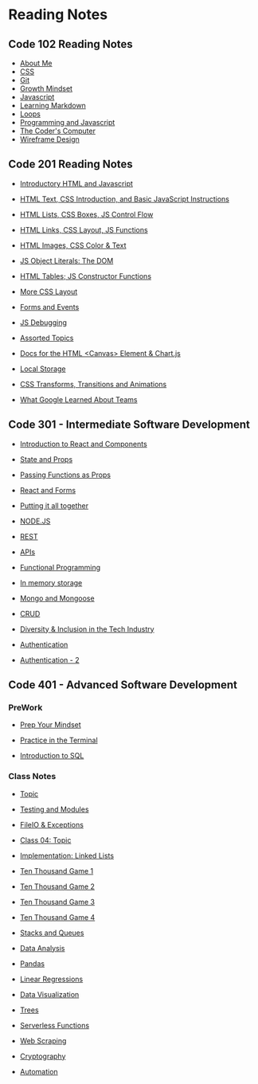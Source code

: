 # Reading Notes


## Code 102 Reading Notes
* [About Me](https://nicholas-mercado.github.io/reading-notes/c102/home.html)<br>
* [CSS](https://nicholas-mercado.github.io/reading-notes/c102/css.html)<br>
* [Git](https://nicholas-mercado.github.io/reading-notes/c102/git.html)<br>
* [Growth Mindset](https://nicholas-mercado.github.io/reading-notes/c102/growth_mindset.html)<br>
* [Javascript](https://nicholas-mercado.github.io/reading-notes/c102/javascript.html)<br>
* [Learning Markdown](https://nicholas-mercado.github.io/reading-notes/c102/Learning-Markdown.html)<br>
* [Loops](https://nicholas-mercado.github.io/reading-notes/c102/loops.html)<br>
* [Programming and Javascript](https://nicholas-mercado.github.io/reading-notes/c102/prog_js.html)<br>
* [The Coder's Computer](https://nicholas-mercado.github.io/reading-notes/c102/The-Coders-Computer.html)<br>
* [Wireframe Design](https://nicholas-mercado.github.io/reading-notes/c102/wireframe_design.html)<br>

## Code 201 Reading Notes

* [Introductory HTML and Javascript](https://nicholas-mercado.github.io/reading-notes/c201/class-01.html)

* [HTML Text, CSS Introduction, and Basic JavaScript Instructions](https://nicholas-mercado.github.io/reading-notes/c201/class-02.html)

* [HTML Lists, CSS Boxes, JS Control Flow](https://nicholas-mercado.github.io/reading-notes/c201/class-03.html)

* [HTML Links, CSS Layout, JS Functions](https://nicholas-mercado.github.io/reading-notes/c201/class-04.html)

* [HTML Images, CSS Color & Text](https://nicholas-mercado.github.io/reading-notes/c201/class-05.html)

* [JS Object Literals: The DOM](https://nicholas-mercado.github.io/reading-notes/c201/class-06.html)

* [HTML Tables; JS Constructor Functions](https://nicholas-mercado.github.io/reading-notes/c201/class-07.html)
  
* [More CSS Layout](https://nicholas-mercado.github.io/reading-notes/class-08.html)
  
* [Forms and Events](https://nicholas-mercado.github.io/reading-notes/c201/class-09.html)
  
* [JS Debugging](https://nicholas-mercado.github.io/reading-notes/c201/class-10.html)
  
* [Assorted Topics](https://nicholas-mercado.github.io/reading-notes/c201/class-11.html)
  
* [Docs for the HTML \<Canvas> Element & Chart.js](https://nicholas-mercado.github.io/reading-notes/c201/class-12.html)
  
* [Local Storage](https://nicholas-mercado.github.io/reading-notes/c201/class-13.html)
  
* [CSS Transforms, Transitions and Animations](https://nicholas-mercado.github.io/reading-notes/c201/class-14a.html)
  
* [What Google Learned About Teams](https://nicholas-mercado.github.io/reading-notes/c201/class-14b.html)
  
## Code 301 - Intermediate Software Development

* [Introduction to React and Components](https://nicholas-mercado.github.io/reading-notes/c301/class-01.html)
  
* [State and Props](https://nicholas-mercado.github.io/reading-notes/c301/class-02.html)

* [Passing Functions as Props](https://nicholas-mercado.github.io/reading-notes/c301/class-03.html)

* [React and Forms](https://nicholas-mercado.github.io/reading-notes/c301/class-04.html)

* [Putting it all together](https://nicholas-mercado.github.io/reading-notes/c301/class-05.html)

* [NODE.JS](https://nicholas-mercado.github.io/reading-notes/c301/class-06.html)

* [REST](https://nicholas-mercado.github.io/reading-notes/c301/class-07.html)

* [ APIs](https://nicholas-mercado.github.io/reading-notes/c301/class-08.html)

* [Functional Programming](https://nicholas-mercado.github.io/reading-notes/c301/class-09.html)

* [In memory storage](https://nicholas-mercado.github.io/reading-notes/c301/class-10.html)

* [Mongo and Mongoose](https://nicholas-mercado.github.io/reading-notes/c301/class-11.html)

* [CRUD](https://nicholas-mercado.github.io/reading-notes/c301/class-12.html)

* [Diversity & Inclusion in the Tech Industry](https://nicholas-mercado.github.io/reading-notes/c301/class-13.html)

* [Authentication](https://nicholas-mercado.github.io/reading-notes/c301/class-14.html)

* [Authentication - 2](https://nicholas-mercado.github.io/reading-notes/c301/class-15.html)
  
## Code 401 - Advanced Software Development

### PreWork

* [Prep Your Mindset](https://nicholas-mercado.github.io/reading-notes/c401/prep_your_mindset.html)

* [Practice in the Terminal](https://nicholas-mercado.github.io/reading-notes/c401/command_line_tasks.html)

* [Introduction to SQL](https://nicholas-mercado.github.io/reading-notes/c401/Introduction_to_SQL.html)

### Class Notes

* [Topic](https://nicholas-mercado.github.io/reading-notes/c401/class_01.html)

* [Testing and Modules](https://nicholas-mercado.github.io/reading-notes/c401/class_02.html)

* [FileIO & Exceptions](https://nicholas-mercado.github.io/reading-notes/c401/class_03.html)

* [Class 04: Topic](https://nicholas-mercado.github.io/reading-notes/c401/class_04.html)
  
* [Implementation: Linked Lists](https://nicholas-mercado.github.io/reading-notes/c401/class_05.html)

* [Ten Thousand Game 1](https://nicholas-mercado.github.io/reading-notes/c401/class_06.html)

* [Ten Thousand Game 2](https://nicholas-mercado.github.io/reading-notes/c401/class_07.html)

* [Ten Thousand Game 3](https://nicholas-mercado.github.io/reading-notes/c401/class_08.html)

* [Ten Thousand Game 4](https://nicholas-mercado.github.io/reading-notes/c401/class_09.html)
  
* [Stacks and Queues](https://nicholas-mercado.github.io/reading-notes/c401/class_10.html)
  
* [Data Analysis](https://nicholas-mercado.github.io/reading-notes/c401/class_11.html)
  
* [Pandas](https://nicholas-mercado.github.io/reading-notes/c401/class_12.html)
  
* [Linear Regressions](https://nicholas-mercado.github.io/reading-notes/c401/class_13.html)
  
* [Data Visualization](https://nicholas-mercado.github.io/reading-notes/c401/class_14.html)
  
* [Trees](https://nicholas-mercado.github.io/reading-notes/c401/class_15.html)
  
* [Serverless Functions](https://nicholas-mercado.github.io/reading-notes/c401/class_16.html)
  
* [Web Scraping](https://nicholas-mercado.github.io/reading-notes/c401/class_17.html)
  
* [Cryptography](https://nicholas-mercado.github.io/reading-notes/c401/class_18.html)
  
* [Automation](https://nicholas-mercado.github.io/reading-notes/c401/class_19.html)
  
<!-- * [Testing and Modules](https://nicholas-mercado.github.io/reading-notes/c401/class_02.html) -->
